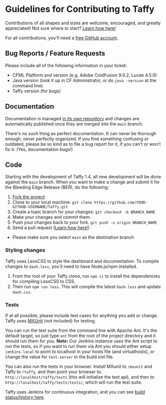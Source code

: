# Guidelines for Contributing to Taffy

Contributions of all shapes and sizes are welcome, encouraged, and greatly appreciated! Not sure where to start? [Learn how here!](https://makeapullrequest.com)

For all contributions, you'll need a [free GitHub account](https://github.com/join).

## Bug Reports / Feature Requests

Please include all of the following information in your ticket:

- CFML Platform and version (e.g. Adobe ColdFusion 9.0.2, Lucee 4.5.0)
- Java version (look it up in CF Administrator, or do `java -version` at the command line)
- Taffy version (for bugs)

## Documentation

Documentation is managed [in its own repository](https://github.com/atuttle/TaffyDocs) and changes are automatically published once they are merged into the `main` branch.

There's no such thing as perfect documentation. It can never be thorough enough, never perfectly organized. If you find something confusing or outdated, please be so kind as to file a bug report for it, if you can't or won't fix it. (Yes, documentation bugs!)

## Code

Starting with the development of Taffy 1.4, all new development will be done against the `main` branch. When you want to make a change and submit it for the Bleeding Edge Release (BER), do the following:

1. [Fork the project](https://github.com/atuttle/Taffy/fork_select)
1. Clone to your local machine: `git clone https://github.com/YOUR-GITHUB-USERNAME/Taffy.git`
1. Create a topic branch for your changes: `git checkout -b BRANCH_NAME`
1. Make your changes and commit them.
1. Push your changes back to your fork. `git push -u origin BRANCH_NAME`
1. Send a pull request ([Learn how here!](https://makeapullrequest.com))

- Please make sure you select `main` as the destination branch

### Styling changes

Taffy uses LessCSS to style the dashboard and documentation. To compile changes to `dash.less`, you'll need to have Node.js/npm installed.

1. From the root of your Taffy clone, run `npm ci` to install the dependencies for compiling LessCSS to CSS.
1. Then run `npm run less`. This will compile the latest `dash.less` and update `dash.css`.

### Tests

If at all possible, please include test cases for anything you add or change. Taffy uses [MXUnit](https://www.mxunit.org) (not included) for testing.

You can run the test suite from the command line with Apache Ant. It's the default target, so just type `ant` from the root of the project directory and it should run them for you. **Note:** Our Jenkins instance uses the Ant script to run the tests, so if you want to run them via Ant you should either setup `jenkins.local` to point to localhost in your hosts file (and virtualhosts), or change the value for `test.server` in the build.xml file.

You can also run the tests in your browser. Install MXunit to `/mxunit` and Taffy to `/taffy`, and then point your browser to: `http://localhost/taffy/tests` (this will initialize the test api), and then to `http://localhost/taffy/tests/tests/`, which will run the test suite.

Taffy uses Jenkins for continuous integration, and you can see [build status/history here](https://travis-ci.org/github/atuttle/Taffy/builds).
